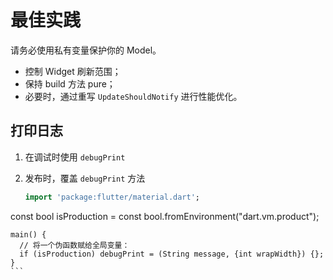 # 最佳实践
请务必使用私有变量保护你的 Model。

- 控制 Widget 刷新范围；
- 保持 build 方法 pure；
- 必要时，通过重写 `UpdateShouldNotify` 进行性能优化。



## 打印日志

1. 在调试时使用 `debugPrint`

2. 发布时，覆盖 `debugPrint` 方法

    ```dart 
    import 'package:flutter/material.dart';
const bool isProduction = const bool.fromEnvironment("dart.vm.product");
    
    main() {
      // 将一个伪函数赋给全局变量：
      if (isProduction) debugPrint = (String message, {int wrapWidth}) {};
    }
    ```


